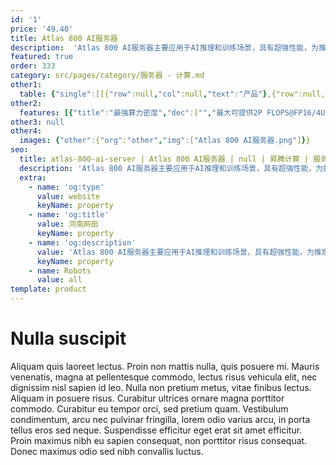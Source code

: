 ```yaml
---
id: '1'
price: '49.40'
title: Atlas 800 AI服务器
description:  'Atlas 800 AI服务器主要应用于AI推理和训练场景，具有超强性能，为推理和训练场景构建高效能、低功耗的AI计算平台。支持多个Atlas 300 AI加速卡或板载加速模块，适应各种视频图像分析场景。主要应用于视频分析、深度学习训练等推理、训练场景中。'
featured: true
order: 333
category: src/pages/category/服务器 - 计算.md
other1: 
  table: {"single":[[{"row":null,"col":null,"text":"产品"},{"row":null,"col":null,"text":"Atlas 800 推理服务器\n型号：3000"}],[{"row":null,"col":null,"text":"形态"},{"row":null,"col":null,"text":"2U AI服务器"}],[{"row":null,"col":null,"text":"CPU"},{"row":null,"col":null,"text":"2 * 鲲鹏920"}],[{"row":null,"col":null,"text":"CPU内存"},{"row":null,"col":null,"text":"32个DDR4内存插槽，最高2933 MT/s"}],[{"row":null,"col":null,"text":"AI加速卡"},{"row":null,"col":null,"text":"最大支持8个Atlas 300 AI加速卡\n满足512路人/车/物视频智能分析"}],[{"row":null,"col":null,"text":"AI算力"},{"row":null,"col":null,"text":"512 TOPS INT8"}],[{"row":null,"col":null,"text":"NPU内存"},{"row":null,"col":null,"text":"最大256 GB，总带宽最大1638.4 GB/s"}],[{"row":null,"col":null,"text":"本地存储"},{"row":null,"col":null,"text":"• 25*2.5 SAS/SATA\n• 12*3.5 SAS/SATA\n• 8*2.5 SAS/SATA+12x2.5 NVMe"}],[{"row":null,"col":null,"text":"RAID支持"},{"row":null,"col":null,"text":"RAID 0/1/10/5/50/6/60等"}],[{"row":null,"col":null,"text":"板载网络"},{"row":null,"col":null,"text":"2个板载网络插卡，最多支持8*GE电口或者8*25GE/10GE\n光口或者4*GE电口+4*25GE/10GE光口"}],[{"row":null,"col":null,"text":"PCIe"},{"row":null,"col":null,"text":"最多支持9个PCIe4.0 PCIe接口，其中1个为RAID扣 卡专用的PCIe扩展槽位，另外8个为标准的PCIe扩 展槽位"}],[{"row":null,"col":null,"text":"电源"},{"row":null,"col":null,"text":"2个热插拔900 W或2000 W交流电源模块，支持1+1冗余备份"}],[{"row":null,"col":null,"text":"供电"},{"row":null,"col":null,"text":"支持100~240V AC，240V DC"}],[{"row":null,"col":null,"text":"风扇"},{"row":null,"col":null,"text":"4个热拔插风扇，支持N+1冗余备份"}],[{"row":null,"col":null,"text":"工作环境温度"},{"row":null,"col":null,"text":"5℃～40℃"}],[{"row":null,"col":null,"text":"尺寸(宽x深x高)"},{"row":null,"col":null,"text":"447 mm * 790 mm * 86.1 mm"}]]}
other2:
  features: [{"title":"最强算力密度","dec":["","最大可提供2P FLOPS@FP16/4U超强算力，算力密度达到业界2.5倍",""]},{"title":"灵活配置，适配多项负载","dec":["","支持SAS/SATA/NVMe/M.2 SSD硬盘多种组合灵活配置\n持板载网卡和灵活IO卡，提供丰富多样的网络接口",""]},{"title":"智能视频分析","dec":["","借助Atlas 300专用解码引擎，最多可对512路高清视频流实时转码和推理，适应各种视频图像分析场景",""]}]
other3: null
other4:
  images: {"other":{"org":"other","img":["Atlas 800 AI服务器.png"]}}
seo:
  title: atlas-800-ai-server | Atlas 800 AI服务器 | null | 昇腾计算 | 服务器 - 计算 | 数据中心
  description: 'Atlas 800 AI服务器主要应用于AI推理和训练场景，具有超强性能，为推理和训练场景构建高效能、低功耗的AI计算平台。支持多个Atlas 300 AI加速卡或板载加速模块，适应各种视频图像分析场景。主要应用于视频分析、深度学习训练等推理、训练场景中。'
  extra:
    - name: 'og:type'
      value: website
      keyName: property
    - name: 'og:title'
      value: 河南网田
      keyName: property
    - name: 'og:description'
      value: 'Atlas 800 AI服务器主要应用于AI推理和训练场景，具有超强性能，为推理和训练场景构建高效能、低功耗的AI计算平台。支持多个Atlas 300 AI加速卡或板载加速模块，适应各种视频图像分析场景。主要应用于视频分析、深度学习训练等推理、训练场景中。'
      keyName: property
    - name: Robots
      value: all
template: product
---
```


# Nulla suscipit

Aliquam quis laoreet lectus. Proin non mattis nulla, quis posuere mi. Mauris venenatis, magna at pellentesque commodo, lectus risus vehicula elit, nec dignissim nisl sapien id leo. Nulla non pretium metus, vitae finibus lectus. Aliquam in posuere risus. Curabitur ultrices ornare magna porttitor commodo. Curabitur eu tempor orci, sed pretium quam. Vestibulum condimentum, arcu nec pulvinar fringilla, lorem odio varius arcu, in porta tellus eros sed neque. Suspendisse efficitur eget erat sit amet efficitur. Proin maximus nibh eu sapien consequat, non porttitor risus consequat. Donec maximus odio sed nibh convallis luctus.